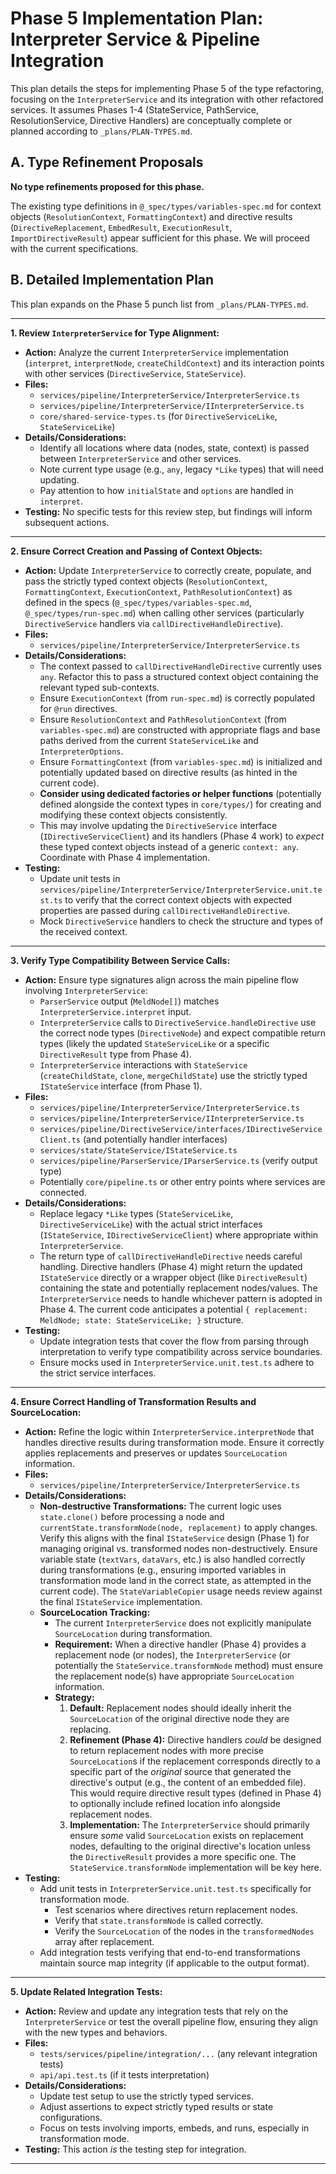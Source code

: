 # Phase 5 Implementation Plan: Interpreter Service & Pipeline Integration

This plan details the steps for implementing Phase 5 of the type refactoring, focusing on the `InterpreterService` and its integration with other refactored services. It assumes Phases 1-4 (StateService, PathService, ResolutionService, Directive Handlers) are conceptually complete or planned according to `_plans/PLAN-TYPES.md`.

## A. Type Refinement Proposals

**No type refinements proposed for this phase.**

The existing type definitions in `@_spec/types/variables-spec.md` for context objects (`ResolutionContext`, `FormattingContext`) and directive results (`DirectiveReplacement`, `EmbedResult`, `ExecutionResult`, `ImportDirectiveResult`) appear sufficient for this phase. We will proceed with the current specifications.

## B. Detailed Implementation Plan

This plan expands on the Phase 5 punch list from `_plans/PLAN-TYPES.md`.

---

**1. Review `InterpreterService` for Type Alignment:**

*   **Action:** Analyze the current `InterpreterService` implementation (`interpret`, `interpretNode`, `createChildContext`) and its interaction points with other services (`DirectiveService`, `StateService`).
*   **Files:**
    *   `services/pipeline/InterpreterService/InterpreterService.ts`
    *   `services/pipeline/InterpreterService/IInterpreterService.ts`
    *   `core/shared-service-types.ts` (for `DirectiveServiceLike`, `StateServiceLike`)
*   **Details/Considerations:**
    *   Identify all locations where data (nodes, state, context) is passed between `InterpreterService` and other services.
    *   Note current type usage (e.g., `any`, legacy `*Like` types) that will need updating.
    *   Pay attention to how `initialState` and `options` are handled in `interpret`.
*   **Testing:** No specific tests for this review step, but findings will inform subsequent actions.

---

**2. Ensure Correct Creation and Passing of Context Objects:**

*   **Action:** Update `InterpreterService` to correctly create, populate, and pass the strictly typed context objects (`ResolutionContext`, `FormattingContext`, `ExecutionContext`, `PathResolutionContext`) as defined in the specs (`@_spec/types/variables-spec.md`, `@_spec/types/run-spec.md`) when calling other services (particularly `DirectiveService` handlers via `callDirectiveHandleDirective`).
*   **Files:**
    *   `services/pipeline/InterpreterService/InterpreterService.ts`
*   **Details/Considerations:**
    *   The context passed to `callDirectiveHandleDirective` currently uses `any`. Refactor this to pass a structured context object containing the relevant typed sub-contexts.
    *   Ensure `ExecutionContext` (from `run-spec.md`) is correctly populated for `@run` directives.
    *   Ensure `ResolutionContext` and `PathResolutionContext` (from `variables-spec.md`) are constructed with appropriate flags and base paths derived from the current `StateServiceLike` and `InterpreterOptions`.
    *   Ensure `FormattingContext` (from `variables-spec.md`) is initialized and potentially updated based on directive results (as hinted in the current code).
    *   **Consider using dedicated factories or helper functions** (potentially defined alongside the context types in `core/types/`) for creating and modifying these context objects consistently.
    *   This may involve updating the `DirectiveService` interface (`IDirectiveServiceClient`) and its handlers (Phase 4 work) to *expect* these typed context objects instead of a generic `context: any`. Coordinate with Phase 4 implementation.
*   **Testing:**
    *   Update unit tests in `services/pipeline/InterpreterService/InterpreterService.unit.test.ts` to verify that the correct context objects with expected properties are passed during `callDirectiveHandleDirective`.
    *   Mock `DirectiveService` handlers to check the structure and types of the received context.

---

**3. Verify Type Compatibility Between Service Calls:**

*   **Action:** Ensure type signatures align across the main pipeline flow involving `InterpreterService`:
    *   `ParserService` output (`MeldNode[]`) matches `InterpreterService.interpret` input.
    *   `InterpreterService` calls to `DirectiveService.handleDirective` use the correct node types (`DirectiveNode`) and expect compatible return types (likely the updated `StateServiceLike` or a specific `DirectiveResult` type from Phase 4).
    *   `InterpreterService` interactions with `StateService` (`createChildState`, `clone`, `mergeChildState`) use the strictly typed `IStateService` interface (from Phase 1).
*   **Files:**
    *   `services/pipeline/InterpreterService/InterpreterService.ts`
    *   `services/pipeline/InterpreterService/IInterpreterService.ts`
    *   `services/pipeline/DirectiveService/interfaces/IDirectiveServiceClient.ts` (and potentially handler interfaces)
    *   `services/state/StateService/IStateService.ts`
    *   `services/pipeline/ParserService/IParserService.ts` (verify output type)
    *   Potentially `core/pipeline.ts` or other entry points where services are connected.
*   **Details/Considerations:**
    *   Replace legacy `*Like` types (`StateServiceLike`, `DirectiveServiceLike`) with the actual strict interfaces (`IStateService`, `IDirectiveServiceClient`) where appropriate within `InterpreterService`.
    *   The return type of `callDirectiveHandleDirective` needs careful handling. Directive handlers (Phase 4) might return the updated `IStateService` directly or a wrapper object (like `DirectiveResult`) containing the state and potentially replacement nodes/values. The `InterpreterService` needs to handle whichever pattern is adopted in Phase 4. The current code anticipates a potential `{ replacement: MeldNode; state: StateServiceLike; }` structure.
*   **Testing:**
    *   Update integration tests that cover the flow from parsing through interpretation to verify type compatibility across service boundaries.
    *   Ensure mocks used in `InterpreterService.unit.test.ts` adhere to the strict service interfaces.

---

**4. Ensure Correct Handling of Transformation Results and SourceLocation:**

*   **Action:** Refine the logic within `InterpreterService.interpretNode` that handles directive results during transformation mode. Ensure it correctly applies replacements and preserves or updates `SourceLocation` information.
*   **Files:**
    *   `services/pipeline/InterpreterService/InterpreterService.ts`
*   **Details/Considerations:**
    *   **Non-destructive Transformations:** The current logic uses `state.clone()` before processing a node and `currentState.transformNode(node, replacement)` to apply changes. Verify this aligns with the final `IStateService` design (Phase 1) for managing original vs. transformed nodes non-destructively. Ensure variable state (`textVars`, `dataVars`, etc.) is also handled correctly during transformations (e.g., ensuring imported variables in transformation mode land in the correct state, as attempted in the current code). The `StateVariableCopier` usage needs review against the final `IStateService` implementation.
    *   **SourceLocation Tracking:**
        *   The current `InterpreterService` does not explicitly manipulate `SourceLocation` during transformation.
        *   **Requirement:** When a directive handler (Phase 4) provides a replacement node (or nodes), the `InterpreterService` (or potentially the `StateService.transformNode` method) must ensure the replacement node(s) have appropriate `SourceLocation` information.
        *   **Strategy:**
            1.  **Default:** Replacement nodes should ideally inherit the `SourceLocation` of the original directive node they are replacing.
            2.  **Refinement (Phase 4):** Directive handlers *could* be designed to return replacement nodes with more precise `SourceLocation`s if the replacement corresponds directly to a specific part of the *original* source that generated the directive's output (e.g., the content of an embedded file). This would require directive result types (defined in Phase 4) to optionally include refined location info alongside replacement nodes.
            3.  **Implementation:** The `InterpreterService` should primarily ensure *some* valid `SourceLocation` exists on replacement nodes, defaulting to the original directive's location unless the `DirectiveResult` provides a more specific one. The `StateService.transformNode` implementation will be key here.
*   **Testing:**
    *   Add unit tests in `InterpreterService.unit.test.ts` specifically for transformation mode.
        *   Test scenarios where directives return replacement nodes.
        *   Verify that `state.transformNode` is called correctly.
        *   Verify the `SourceLocation` of the nodes in the `transformedNodes` array after replacement.
    *   Add integration tests verifying that end-to-end transformations maintain source map integrity (if applicable to the output format).

---

**5. Update Related Integration Tests:**

*   **Action:** Review and update any integration tests that rely on the `InterpreterService` or test the overall pipeline flow, ensuring they align with the new types and behaviors.
*   **Files:**
    *   `tests/services/pipeline/integration/...` (any relevant integration tests)
    *   `api/api.test.ts` (if it tests interpretation)
*   **Details/Considerations:**
    *   Update test setup to use the strictly typed services.
    *   Adjust assertions to expect strictly typed results or state configurations.
    *   Focus on tests involving imports, embeds, and runs, especially in transformation mode.
*   **Testing:** This action *is* the testing step for integration.

--- 